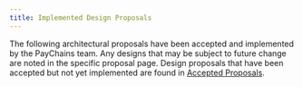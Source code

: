 ```yaml
---
title: Implemented Design Proposals
---
```


The following architectural proposals have been accepted and implemented
by the PayChains team. Any designs that may be subject to future change are noted
in the specific proposal page.
Design proposals that have been accepted but not yet implemented are found in
[Accepted Proposals](../proposals/accepted-design-proposals.md).
